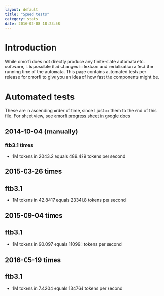 ```yaml
---
layout: default
title: "Speed tests"
category: stats
date: 2016-02-08 18:23:58
---
```



# Introduction

While omorfi does not directly produce any finite-state automata etc. software,
it is possible that changes in lexicon and serialisation affect the running
time of the automata. This page contains automated tests per release for omorfi
to give you an idea of how fast the components might be.

# Automated tests


These are in ascending order of time, since I just `>>` them to the end of this
file. For sheet view, see [omorfi progress sheet in google
 docs](https://docs.google.com/spreadsheets/d/1eTpUhCz0SzpRl3VYjuzI7etFB2N2bPrzyTV43ebYf6k/edit?usp=sharing)

## 2014-10-04 (manually)

### ftb3.1 times

* 1M tokens in 2043.2 equals 489.429 tokens per second

## 2015-03-26 times

## ftb3.1 

* 1M tokens in 42.8417 equals 23341.8 tokens per second

## 2015-09-04 times

## ftb3.1 

* 1M tokens in 90.097 equals 11099.1 tokens per second

## 2016-05-19 times

## ftb3.1 

* 1M tokens in 7.4204 equals 134764 tokens per second

